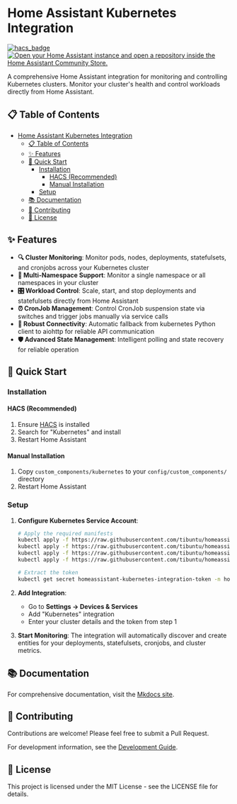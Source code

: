 # Home Assistant Kubernetes Integration

[![hacs_badge](https://img.shields.io/badge/HACS-Custom-orange.svg)](https://github.com/custom-components/hacs)
[![Open your Home Assistant instance and open a repository inside the Home Assistant Community Store.](https://my.home-assistant.io/badges/hacs_repository.svg)](https://my.home-assistant.io/redirect/hacs_repository/?owner=Tibuntu&repository=homeassistant-kubernetes)

A comprehensive Home Assistant integration for monitoring and controlling Kubernetes clusters. Monitor your cluster's health and control workloads directly from Home Assistant.

## 📋 Table of Contents

- [Home Assistant Kubernetes Integration](#home-assistant-kubernetes-integration)
  - [📋 Table of Contents](#-table-of-contents)
  - [✨ Features](#-features)
  - [🚀 Quick Start](#-quick-start)
    - [Installation](#installation)
      - [HACS (Recommended)](#hacs-recommended)
      - [Manual Installation](#manual-installation)
    - [Setup](#setup)
  - [📚 Documentation](#-documentation)
  - [🤝 Contributing](#-contributing)
  - [📄 License](#-license)

## ✨ Features

- **🔍 Cluster Monitoring**: Monitor pods, nodes, deployments, statefulsets, and cronjobs across your Kubernetes cluster
- **📁 Multi-Namespace Support**: Monitor a single namespace or all namespaces in your cluster
- **🎛️ Workload Control**: Scale, start, and stop deployments and statefulsets directly from Home Assistant
- **⏰ CronJob Management**: Control CronJob suspension state via switches and trigger jobs manually via service calls
- **🔄 Robust Connectivity**: Automatic fallback from kubernetes Python client to aiohttp for reliable API communication
- **🛡️ Advanced State Management**: Intelligent polling and state recovery for reliable operation

## 🚀 Quick Start

### Installation

#### HACS (Recommended)

1. Ensure [HACS](https://hacs.xyz/) is installed
2. Search for "Kubernetes" and install
3. Restart Home Assistant

#### Manual Installation

1. Copy `custom_components/kubernetes` to your `config/custom_components/` directory
2. Restart Home Assistant

### Setup

1. **Configure Kubernetes Service Account**:

   ```bash
   # Apply the required manifests
   kubectl apply -f https://raw.githubusercontent.com/tibuntu/homeassistant-kubernetes/refs/heads/main/manifests/serviceaccount.yaml
   kubectl apply -f https://raw.githubusercontent.com/tibuntu/homeassistant-kubernetes/refs/heads/main/manifests/clusterrole.yaml
   kubectl apply -f https://raw.githubusercontent.com/tibuntu/homeassistant-kubernetes/refs/heads/main/manifests/clusterrolebinding.yaml
   kubectl apply -f https://raw.githubusercontent.com/tibuntu/homeassistant-kubernetes/refs/heads/main/manifests/serviceaccount-token-secret.yaml

   # Extract the token
   kubectl get secret homeassistant-kubernetes-integration-token -n homeassistant -o jsonpath='{.data.token}' | base64 -d
   ```

2. **Add Integration**:
   - Go to **Settings → Devices & Services**
   - Add "Kubernetes" integration
   - Enter your cluster details and the token from step 1

3. **Start Monitoring**: The integration will automatically discover and create entities for your deployments, statefulsets, cronjobs, and cluster metrics.

## 📚 Documentation

For comprehensive documentation, visit the [Mkdocs site](https://tibuntu.github.io/homeassistant-kubernetes/).

## 🤝 Contributing

Contributions are welcome! Please feel free to submit a Pull Request.

For development information, see the [Development Guide](https://tibuntu.github.io/homeassistant-kubernetes/DEVELOPMENT/).

## 📄 License

This project is licensed under the MIT License - see the LICENSE file for details.
